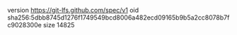 version https://git-lfs.github.com/spec/v1
oid sha256:5dbb8745d1276f1749549bcd8006a482ecd09165b9b5a2cc8078b7fc9028300e
size 14825
